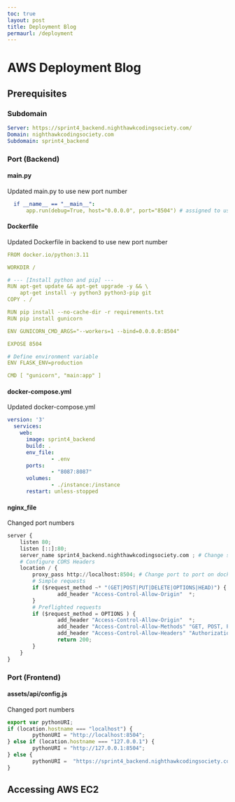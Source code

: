 ```yaml
---
toc: true
layout: post
title: Deployment Blog
permaurl: /deployment
---
```

# AWS Deployment Blog

## Prerequisites

### Subdomain

```yml
Server: https://sprint4_backend.nighthawkcodingsociety.com/
Domain: nighthawkcodingsociety.com
Subdomain: sprint4_backend
```

### Port (Backend)

#### main.py

Updated main.py  to use new port number

```yml
  if __name__ == "__main__":
      app.run(debug=True, host="0.0.0.0", port="8504") # assigned to us
```

#### Dockerfile

Updated Dockerfile in backend to use new port number

```yml
FROM docker.io/python:3.11

WORKDIR /

# --- [Install python and pip] ---
RUN apt-get update && apt-get upgrade -y && \
    apt-get install -y python3 python3-pip git
COPY . /

RUN pip install --no-cache-dir -r requirements.txt
RUN pip install gunicorn

ENV GUNICORN_CMD_ARGS="--workers=1 --bind=0.0.0.0:8504"

EXPOSE 8504

# Define environment variable
ENV FLASK_ENV=production

CMD [ "gunicorn", "main:app" ]
```

#### docker-compose.yml

Updated docker-compose.yml

```yml
version: '3'
  services:
    web:
      image: sprint4_backend
      build: .
      env_file:
              - .env
      ports:
              - "8087:8087"
      volumes:
              - ./instance:/instance
      restart: unless-stopped
```
#### nginx_file

Changed port numbers

```python
server {
    listen 80;
    listen [::]:80;
    server_name sprint4_backend.nighthawkcodingsociety.com ; # Change server name to the one on R53
    # Configure CORS Headers
    location / {
        proxy_pass http://localhost:8504; # Change port to port on docker
        # Simple requests
        if ($request_method ~* "(GET|POST|PUT|DELETE|OPTIONS|HEAD)") { # Customize Request methods based on your needs
                add_header "Access-Control-Allow-Origin"  *;
        }
        # Preflighted requests 
        if ($request_method = OPTIONS ) {
                add_header "Access-Control-Allow-Origin"  *;
                add_header "Access-Control-Allow-Methods" "GET, POST, PUT, DELETE, OPTIONS, HEAD"; # Make sure the request methods above match here
                add_header "Access-Control-Allow-Headers" "Authorization, Origin, X-Requested-With, Content-Type, Accept";
                return 200;
        }
    }
}
```

### Port (Frontend)

#### assets/api/config.js

Changed port numbers

```js
export var pythonURI;
if (location.hostname === "localhost") {
        pythonURI = "http://localhost:8504";
} else if (location.hostname === "127.0.0.1") {
        pythonURI = "http://127.0.0.1:8504";
} else {
        pythonURI =  "https://sprint4_backend.nighthawkcodingsociety.com";
}
```

## Accessing AWS EC2

